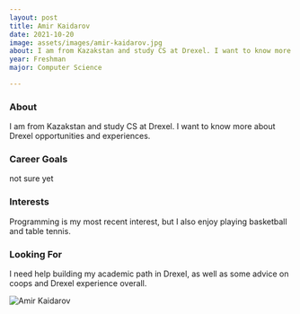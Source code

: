 ```yaml
---
layout: post
title: Amir Kaidarov 
date: 2021-10-20
image: assets/images/amir-kaidarov.jpg
about: I am from Kazakstan and study CS at Drexel. I want to know more about Drexel opportunities and experiences.
year: Freshman
major: Computer Science

---
```


### About

I am from Kazakstan and study CS at Drexel. I want to know more about Drexel opportunities and experiences.

### Career Goals

not sure yet

### Interests

Programming is my most recent interest, but I also enjoy playing basketball and table tennis.

### Looking For

I need help building my academic path in Drexel, as well as some advice on coops and Drexel experience overall.

<div class="text-center my-5">
    <img src="{ https://sase-drexel.github.io/mentorship-2021/assets/images/amir-kaidarov.jpg | absolute_url }" alt="Amir Kaidarov" class="rounded post-img" />
</div>
